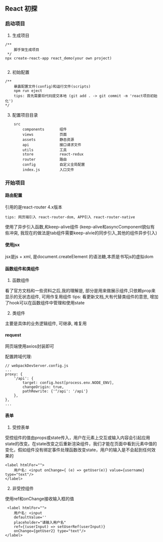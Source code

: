 ## React 初探

### 启动项目
1. 生成项目 

```
/**
    脚手架生成项目
 */
npx create-react-app react_demo(your own project)


```
2. 初始配置

```
/**
    暴露配置文件(config)和运行文件(scripts)
    npm run eject
    tips: 首先需要将代码提交本地 (git add . -> git commit -m 'react项目初始化')
*/
```
3. 配置项目目录

```
    src 
        components       组件
        views            页面
        assets           静态资源
        api              接口请求文件
        utils            工具
        store            react-redux
        router           路由
        config           自定义全局配置
        index.js         入口文件
```

### 开始项目

#### 路由配置

引用的是react-router 4.x版本
```
tips: 网页端引入 react-router-dom, APP引入 react-router-native
```
使用了异步引入函数,和keep-alive组件 (keep-alive和asyncComponent貌似有些冲突, 我现在的做法是tab组件需要keep-alvie的同步引入,其他的组件异步引入)

#### 使用jsx

jsx是js + xml, 是document.createElement 的语法糖,本质是书写js的虚拟dom

#### 函数组件和类组件

1. 函数组件

看了官方文档和一些资料之后,我的理解是, 部分是用来做展示组件,只依赖prop来显示的无状态组件, 可用作复用组件
tips: 看更新文档,大有代替类组件的意思, 增加了hook可以在函数组件中管理和使用state

2. 类组件

主要是具体的业务逻辑组件, 可继承, 难复用

#### request

网页端使用axios封装即可

配置跨域代理: 
```
// webpackDevServer.config.js
...
proxy: {
    '/api': {
        target: config.host[process.env.NODE_ENV],
        changeOrigin: true,
        pathRewrite: {'^/api': '/api'}
    },
},
...
```

#### 表单

1. 受控表单

受控组件的值由props或state传入，用户在元素上交互或输入内容会引起应用state的改变。在state改变之后重新渲染组件，我们才能在页面中看到元素中值的变化，假如组件没有绑定事件处理函数改变state，用户的输入是不会起到任何效果的

```
<label htmlFor="">
    用户名: <input onChange={ (e) => getUser(e)} value={username} type="text"/>
</label>
```

2. 非受控组件

使用ref和onChange接收输入框的值

```
 <label htmlFor="">
    用户名: <input
    defaultValue=''
    placeholder="请输入用户名"
    ref={(userInput) => setUserRef(userInput)}
    onChange={getUser2} type="text"/>
</label>
```
